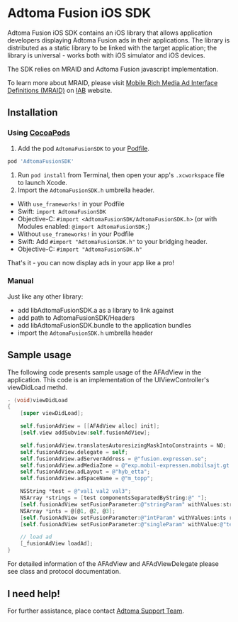 # Adtoma Fusion iOS SDK

Adtoma Fusion iOS SDK contains an iOS library that allows application developers displaying Adtoma Fusion ads in their applications. The library is distributed as a static library to be linked with the target application; the library is universal - works both with iOS simulator and iOS devices.

The SDK relies on MRAID and Adtoma Fusion javascript implementation.

To learn more about MRAID, please visit [Mobile Rich Media Ad Interface Definitions (MRAID)](http://www.iab.com/guidelines/mobile-rich-media-ad-interface-definitions-mraid/) on [IAB](http://www.iab.com/) website.

## Installation

### Using [CocoaPods](http://cocoapods.org)

1. Add the pod `AdtomaFusionSDK` to your [Podfile](http://guides.cocoapods.org/using/the-podfile.html).

```ruby
pod 'AdtomaFusionSDK'
```

1. Run `pod install` from Terminal, then open your app's `.xcworkspace` file to launch Xcode.
1. Import the `AdtomaFusionSDK.h` umbrella header.
* With `use_frameworks!` in your Podfile
* Swift: `import AdtomaFusionSDK`
* Objective-C: `#import <AdtomaFusionSDK/AdtomaFusionSDK.h>` (or with Modules enabled: `@import AdtomaFusionSDK;`)
* Without `use_frameworks!` in your Podfile
* Swift: Add `#import "AdtomaFusionSDK.h"` to your bridging header.
* Objective-C: `#import "AdtomaFusionSDK.h"`

That's it - you can now display ads in your app like a pro!


### Manual

Just like any other library:
* add libAdtomaFusionSDK.a as a library to link against
* add path to AdtomaFusionSDK/Headers
* add libAdtomaFusionSDK.bundle to the application bundles
* import the `AdtomaFusionSDK.h` umbrella header

## Sample usage

The following code presents sample usage of the AFAdView in the application. This code is an implementation of the UIViewController's viewDidLoad methd.

```objectivec
- (void)viewDidLoad
{
    [super viewDidLoad];

    self.fusionAdView = [[AFAdView alloc] init];
    [self.view addSubview:self.fusionAdView];

    self.fusionAdView.translatesAutoresizingMaskIntoConstraints = NO;
    self.fusionAdView.delegate = self;
    self.fusionAdView.adServerAddress = @"fusion.expressen.se";
    self.fusionAdView.adMediaZone = @"exp.mobil-expressen.mobilsajt.gt.etta";
    self.fusionAdView.adLayout = @"hyb_etta";
    self.fusionAdView.adSpaceName = @"m_topp";

    NSString *test = @"val1 val2 val3";
    NSArray *strings = [test componentsSeparatedByString:@" "];
    [self.fusionAdView setFusionParameter:@"stringParam" withValues:strings reloadIfNeeded:YES];
    NSArray *ints = @[@1, @2, @3];
    [self.fusionAdView setFusionParameter:@"intParam" withValues:ints reloadIfNeeded:YES];
    [self.fusionAdView setFusionParameter:@"singleParam" withValue:@"testValue" reloadIfNeeded:YES];

    // load ad
    [_fusionAdView loadAd];
}
```

For detailed information of the AFAdView and AFAdViewDelegate please see class and protocol documentation.

## I need help!

For further assistance, place contact [Adtoma Support Team](mailto:support@adtoma.com).